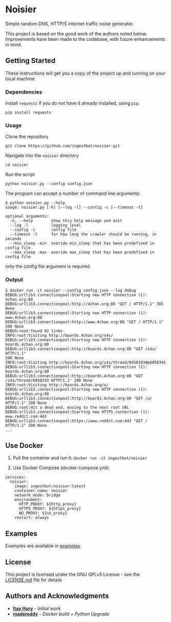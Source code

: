 
# Noisier

Simple random DNS, HTTP/S internet traffic noise generator.

This project is based on the good work of the authors noted below.
Improvements have been made to the codebase, with future enhancements in mind.

## Getting Started

These instructions will get you a copy of the project up and running on your
local machine

### Dependencies

Install `requests` if you do not have it already installed, using `pip`:

```
pip install requests
```

### Usage

Clone the repository

```
git clone https://github.com/ingestbot/noisier.git
```

Navigate into the `noisier` directory

```
cd noisier
```

Run the script

```
python noisier.py --config config.json
```

The program can accept a number of command line arguments:

```
$ python noisier.py --help
usage: noisier.py [-h] [--log -l] --config -c [--timeout -t]

optional arguments:
  -h, --help        show this help message and exit
  --log -l          logging level
  --config -c       config file
  --timeout -t      for how long the crawler should be running, in seconds
  --min_sleep -min  overide min_sleep that has been predefined in config file
  --max_sleep -max  overide max_sleep that has been predefined in config file
```

only the config file argument is required.

### Output

```
$ docker run -it noisier --config config.json --log debug
DEBUG:urllib3.connectionpool:Starting new HTTP connection (1): 4chan.org:80
DEBUG:urllib3.connectionpool:http://4chan.org:80 "GET / HTTP/1.1" 301 None
DEBUG:urllib3.connectionpool:Starting new HTTP connection (1): www.4chan.org:80
DEBUG:urllib3.connectionpool:http://www.4chan.org:80 "GET / HTTP/1.1" 200 None
DEBUG:root:found 92 links
INFO:root:Visiting http://boards.4chan.org/s4s/
DEBUG:urllib3.connectionpool:Starting new HTTP connection (1): boards.4chan.org:80
DEBUG:urllib3.connectionpool:http://boards.4chan.org:80 "GET /s4s/ HTTP/1.1"
200 None
INFO:root:Visiting http://boards.4chan.org/s4s/thread/6850193#p6850345
DEBUG:urllib3.connectionpool:Starting new HTTP connection (1): boards.4chan.org:80
DEBUG:urllib3.connectionpool:http://boards.4chan.org:80 "GET
/s4s/thread/6850193 HTTP/1.1" 200 None
INFO:root:Visiting http://boards.4chan.org/o/
DEBUG:urllib3.connectionpool:Starting new HTTP connection (1): boards.4chan.org:80
DEBUG:urllib3.connectionpool:http://boards.4chan.org:80 "GET /o/ HTTP/1.1" 200 None
DEBUG:root:Hit a dead end, moving to the next root URL
DEBUG:urllib3.connectionpool:Starting new HTTPS connection (1): www.reddit.com:443
DEBUG:urllib3.connectionpool:https://www.reddit.com:443 "GET / HTTP/1.1" 200 None
...
```

## Use Docker

1. Pull the container and run it: `docker run -it ingestbot/noisier`

1. Use Docker Compose (docker-compose.yml):

```
services:
  noisier:
    image: ingestbot/noisier:latest
    container_name: noisier
    network_mode: bridge
    environment:
      HTTP_PROXY: ${http_proxy}
      HTTPS_PROXY: ${https_proxy}
      NO_PROXY: ${no_proxy}
    restart: always
```

## Examples

Examples are available in [examples](/examples).

## License

This project is licensed under the GNU GPLv3 License - see the
[LICENSE.md](LICENSE.md) file for details

## Authors and Acknowledgments

* **[Itay Hury](https://github.com/1tayH)** - *Initial work*
* **[madereddy](https://github.com/madereddy/noisy)** - *Docker build + Python Upgrade*
